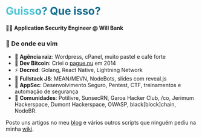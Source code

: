 # Guisso? Que isso?

👨‍💻 **Application Security Engineer @ Will Bank**

### 💼 De onde eu vim

- 🥟 **Agência raiz**: Wordpress, cPanel, muito pastel e café forte
- 💸 **Dev Bitcoin**: Criei o [pague.nu](https://pague.nu) em 2014
- ⚡ **Decred**: Golang, React Native, Lightning Network 
- 🎨 **Fullstack JS**: MEAN/MEVN, NodeBots, slides com reveal.js
- 🔐 **AppSec**: Desenvolvimento Seguro, Pentest, CTF, treinamentos e automação de segurança
- 🎤 **Comunidades**: Potilivre, SunsecRN, Garoa Hacker Club, /co, Jerimum Hackerspace, Dumont Hackerspace, OWASP, black[block]chain, NodeBR.

Posto uns artigos no meu [blog](https://guisso.dev) e vários outros scripts que ninguém pediu na minha [wiki](https://wiki.guisso.dev).

<style>
h1 {
  background-color: #2B90B6;
  background-image: linear-gradient(85deg, #4EC5D4 15%, #146b8c 25%);
  background-size: 100%;
  -webkit-background-clip: text;
  -moz-background-clip: text;
  -webkit-text-fill-color: transparent; 
  -moz-text-fill-color: transparent;
}
</style>